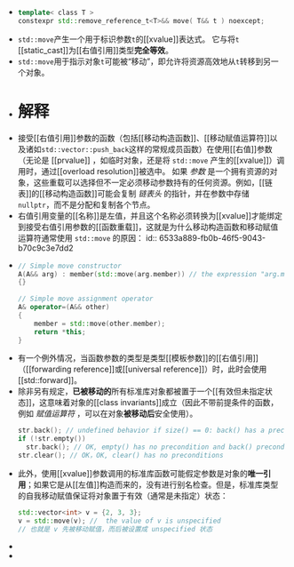 - ``` C++
  template< class T >
  constexpr std::remove_reference_t<T>&& move( T&& t ) noexcept;
  ```
- `std::move`产生一个用于标识参数`t`的[[xvalue]]表达式。
  它与将`t` [[static_cast]]为[[右值引用]]类型**完全等效**。
- `std::move`用于指示对象`t`可能被“移动”，即允许将资源高效地从`t`转移到另一个对象。
- # 解释
- 接受[[右值引用]]参数的函数（包括[[移动构造函数]]、[[移动赋值运算符]]以及诸如`std::vector::push_back`这样的常规成员函数）在使用[[右值]]参数（无论是 [[prvalue]] ，如临时对象，还是将 `std::move` 产生的[[xvalue]]）调用时，通过[[overload resolution]]被选中。
  如果 *参数* 是一个拥有资源的对象，这些重载可以选择但不一定必须移动参数持有的任何资源。例如，[[链表]]的[[移动构造函数]]可能会复制 *链表头* 的指针，并在参数中存储 `nullptr`，而不是分配和复制各个节点。
- 右值引用变量的[[名称]]是左值，并且这个名称必须转换为[[xvalue]]才能绑定到接受右值引用参数的[[函数重载]]，这就是为什么移动构造函数和移动赋值运算符通常使用 `std::move` 的原因：
  id:: 6533a889-fb0b-46f5-9043-b70c9c3e7dd2
- ``` cpp 
  // Simple move constructor
  A(A&& arg) : member(std::move(arg.member)) // the expression "arg.member" is lvalue
  {}
   
  // Simple move assignment operator
  A& operator=(A&& other)
  {
      member = std::move(other.member);
      return *this;
  }
  ```
- 有一个例外情况，当函数参数的类型是类型[[模板参数]]的[[右值引用]]（[[forwarding reference]]或[[universal reference]]）时，此时会使用[[std::forward]]。
- 除非另有规定，**已被移动的**所有标准库对象都被置于一个[[有效但未指定状态]]，这意味着对象的[[class invariants]]成立（因此不带前提条件的函数，例如 *赋值运算符* ，可以在对象**被移动后**安全使用）。
  ``` cpp
  str.back(); // undefined behavior if size() == 0: back() has a precondition !empty()
  if (!str.empty())
  	str.back(); // OK, empty() has no precondition and back() precondition is met
  str.clear(); // OK，OK, clear() has no preconditions
  ```
- 此外，使用[[xvalue]]参数调用的标准库函数可能假定参数是对象的**唯一引用**；如果它是从[[左值]]构造而来的，没有进行别名检查。但是，标准库类型的自我移动赋值保证将对象置于有效（通常是未指定）状态：
  ``` cpp 
  std::vector<int> v = {2, 3, 3};
  v = std::move(v); //  the value of v is unspecified
  // 也就是 v 先被移动赋值，而后被设置成 unspecified 状态
  ```
-
-